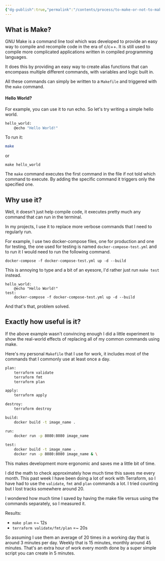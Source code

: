 ```yaml
---
{"dg-publish":true,"permalink":"/contents/process/to-make-or-not-to-make/","tags":["Process","Scripts"],"created":"2024-06-07T17:41:41.644+02:00","updated":"2024-06-07T17:41:41.644+02:00"}
---
```



## What is Make?

GNU Make is a command line tool which was developed to provide an easy way to compile and recompile code in the era of c/c++. It is still used to compile more complicated applications written in compiled programming languages. 

It does this by providing an easy way to create alias functions that can encompass multiple different commands, with variables and logic built in. 

All these commands can simply be written to a `Makefile` and triggered with the `make` command. 

#### Hello World? 

For example, you can use it to run echo. So let's try writing a simple hello world. 

```Bash
hello_world:
	@echo "Hello World!"
```

To run it:
```Bash
make 
```
or 
```Shell
make hello_world
```

The `make` command executes the first command in the file if not told which command to execute. By adding the specific command it triggers only the specified one.

## Why use it?

Well, it doesn't just help compile code, it executes pretty much any command that can run in the terminal. 

In my projects, I use it to replace more verbose commands that I need to regularly run. 

For example, I use two docker-compose files, one for production and one for testing, the one used for testing is named `docker-compose-test.yml` and to run it I would need to run the following command. 

```Shell
docker-compose -f docker-compose-test.yml up -d --build
```

This is annoying to type and a bit of an eyesore, I'd rather just run `make test` instead. 

```
hello_world:
	@echo "Hello World!"
test:
	docker-compose -f docker-compose-test.yml up -d --build
```

And that's that, problem solved. 
## Exactly how useful is it? 

If the above example wasn't convincing enough I did a little experiment to show the real-world effects of replacing all of my common commands using make. 

Here's my personal `Makefile` that I use for work, it includes most of the commands that I commonly use at least once a day. 

```Bash
plan:
	terraform validate
	terraform fmt
	terraform plan

apply:
	terraform apply

destroy:
	terraform destroy

build:
	docker build -t image_name .

run:
	docker run -p 8080:8080 image_name
	
test:
	docker build -t image_name .
	docker run -p 8080:8080 image_name & \
```

This makes development more ergonomic and saves me a little bit of time. 

I did the math to check approximately how much time this saves me every month. This past week I have been doing a lot of work with Terraform, so I have had to use the `validate`, `fmt` and `plan` commands a lot. I tried counting but I lost tracks somewhere around 20. 

I wondered how much time I saved by having the make file versus using the commands separately, so I measured it. 

Results:
-  `make plan`  =~ 12s
-  `terraform validate/fmt/plan` =~ 20s

So assuming I use them an average of 20 times in a working day that is around 3 minutes per day. Weekly that is 15 minutes, monthly around 45 minutes. That's an extra hour of work every month done by a super simple script you can create in 5 minutes.  